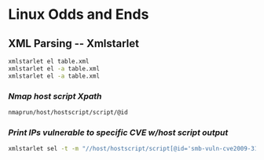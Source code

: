# Linux Odds and Ends #

## XML Parsing -- Xmlstarlet
```bash
xmlstarlet el table.xml         
xmlstarlet el -a table.xml      
xmlstarlet el -a table.xml      
```
### _Nmap host script Xpath_
```bash
nmaprun/host/hostscript/script/@id
```

### _Print IPs vulnerable to specific CVE w/host script output_
```bash
xmlstarlet sel -t -m "//host/hostscript/script[@id='smb-vuln-cve2009-3103']/../../address[@addrtype='ipv4']" -n -v "@addr" table.xml
```


